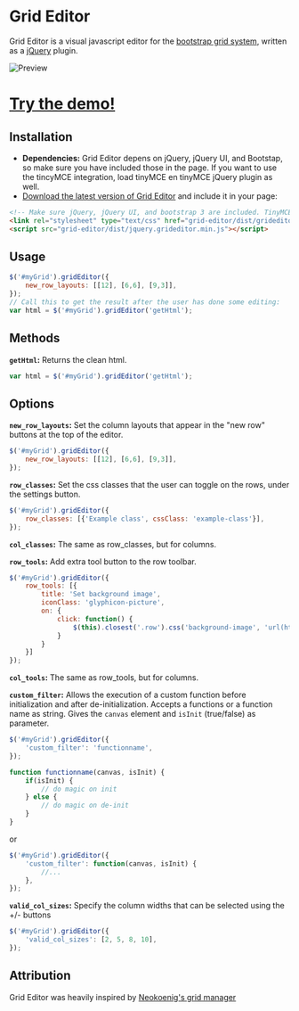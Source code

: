 Grid Editor
===========

Grid Editor is a visual javascript editor for the [bootstrap grid system](http://getbootstrap.com/css/#grid), written as a [jQuery](http://jquery.com/) plugin.

![Preview](http://i.imgur.com/UF9CCzk.png)

# <a href="http://transfer.frontwise.com/frontwise/grid-editor/example/" target="_blank">Try the demo!</a>

Installation
------------

* __Dependencies:__ Grid Editor depens on jQuery, jQuery UI, and Bootstap, so make sure you have included those in the page. If you want to use the tincyMCE integration, load tinyMCE en tinyMCE jQuery plugin as well.
* [Download the latest version of Grid Editor](https://github.com/Frontwise/grid-editor/archive/master.zip) and include it in your page:

```html
<!-- Make sure jQuery, jQuery UI, and bootstrap 3 are included. TinyMCE is optional. -->
<link rel="stylesheet" type="text/css" href="grid-editor/dist/grideditor.css" />
<script src="grid-editor/dist/jquery.grideditor.min.js"></script>
```

Usage
-----
```javascript
$('#myGrid').gridEditor({
    new_row_layouts: [[12], [6,6], [9,3]],
});
// Call this to get the result after the user has done some editing:
var html = $('#myGrid').gridEditor('getHtml');
```

Methods
-------

__`getHtml`:__ Returns the clean html.

```javascript
var html = $('#myGrid').gridEditor('getHtml');
```

Options
-------

__`new_row_layouts`:__ Set the column layouts that appear in the "new row" buttons at the top of the editor.

```javascript
$('#myGrid').gridEditor({
    new_row_layouts: [[12], [6,6], [9,3]],
});
```

__`row_classes`:__ Set the css classes that the user can toggle on the rows, under the settings button.

```javascript
$('#myGrid').gridEditor({
    row_classes: [{'Example class', cssClass: 'example-class'}],
});
```

__`col_classes`:__ The same as row_classes, but for columns.

__`row_tools`:__ Add extra tool button to the row toolbar.

```javascript
$('#myGrid').gridEditor({
    row_tools: [{
        title: 'Set background image',
        iconClass: 'glyphicon-picture',
        on: {
            click: function() {
                $(this).closest('.row').css('background-image', 'url(http://placekitten.com/g/300/300)');
            }
        }
    }]
});
```

__`col_tools`:__ The same as row_tools, but for columns.

__`custom_filter`:__ Allows the execution of a custom function before initialization and after de-initialization. Accepts a functions or a function name as string.
Gives the `canvas` element and `isInit` (true/false) as parameter.

```javascript
$('#myGrid').gridEditor({
    'custom_filter': 'functionname',
});

function functionname(canvas, isInit) {
    if(isInit) {
        // do magic on init
    } else {
        // do magic on de-init
    }
}
```

or

```javascript
$('#myGrid').gridEditor({
    'custom_filter': function(canvas, isInit) {
        //...
    },
});
```


__`valid_col_sizes`:__ Specify the column widths that can be selected using the +/- buttons

```javascript
$('#myGrid').gridEditor({
    'valid_col_sizes': [2, 5, 8, 10],
});
```

Attribution
-----------

Grid Editor was heavily inspired by [Neokoenig's grid manager](https://github.com/neokoenig/jQuery-gridmanager)
